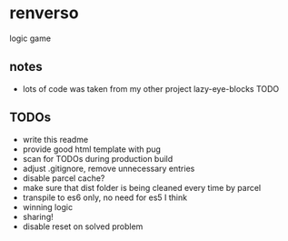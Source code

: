 # renverso
logic game

## notes
* lots of code was taken from my other project lazy-eye-blocks TODO

## TODOs
* write this readme
* provide good html template with pug
* scan for TODOs during production build
* adjust .gitignore, remove unnecessary entries
* disable parcel cache?
* make sure that dist folder is being cleaned every time by parcel
* transpile to es6 only, no need for es5 I think
* winning logic
* sharing!
* disable reset on solved problem
